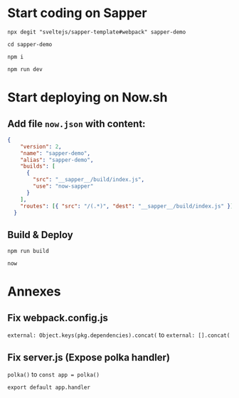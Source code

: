# Start coding on Sapper

`npx degit "sveltejs/sapper-template#webpack" sapper-demo`

`cd sapper-demo`

`npm i`

`npm run dev`

# Start deploying on Now.sh

## Add file `now.json` with content:
```json
{
    "version": 2,
    "name": "sapper-demo",
    "alias": "sapper-demo",
    "builds": [
      {
        "src": "__sapper__/build/index.js",
        "use": "now-sapper"
      }
    ],
    "routes": [{ "src": "/(.*)", "dest": "__sapper__/build/index.js" }]
  }
```

## Build & Deploy
`npm run build`

`now`

# Annexes

## Fix webpack.config.js

`external: Object.keys(pkg.dependencies).concat(` to `external: [].concat(`

## Fix server.js (Expose polka handler)
`polka()` to `const app = polka()` 

`export default app.handler`
